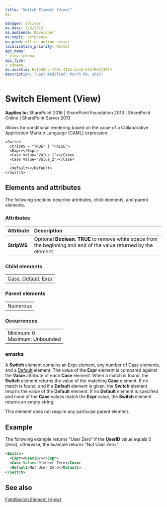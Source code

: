 ```yaml
---
title: "Switch Element (View)"
ms.

manager: soliver
ms.date: 3/9/2015
ms.audience: Developer
ms.topic: reference
ms.prod: office-online-server
localization_priority: Normal
api_name:
- View schema
api_type:
- schema
ms.assetid: 6c1b46cc-1f8c-412a-baa2-21bf051746f4
description: "Last modified: March 09, 2015"
---
```


# Switch Element (View)

 
  
 **Applies to:** SharePoint 2016 | SharePoint Foundation 2013 | SharePoint Online | SharePoint Server 2013
  
Allows for conditional rendering based on the value of a Collaborative Application Markup Language (CAML) expression.
  
```
<Switch
  StripWS = "TRUE" | "FALSE">
  <Expr></Expr>
  <Case Value="Value_1"></Case>
  <Case Value="Value_2"></Case>
  ...
  <Default></Default>
</Switch>
```

## Elements and attributes

The following sections describe attributes, child elements, and parent elements.

### Attributes

|**Attribute**|**Description**|
|:-----|:-----|
|**StripWS** <br/> |Optional **Boolean**. **TRUE** to remove white space from the beginning and end of the value returned by the element.  <br/> |
   
### Child elements

||
|:-----|
|[Case](case-element-view.md), [Default](default-element-view.md), [Expr](expr-element-view.md)|
   
### Parent elements

||
|:-----|
|Numerous |
   
### Occurrences

||
|:-----|
|Minimum: 0  <br/> Maximum: Unbounded  <br/> |
   
### emarks

A **Switch** element contains an [Expr](expr-element-view.md) element, any number of [Case](case-element-view.md) elements, and a [Default](default-element-view.md) element. The value of the **Expr** element is compared against the **Value** attribute of each **Case** element. When a match is found, the **Switch** element returns the value of the matching **Case** element. If no match is found, and if a **Default** element is given, the **Switch** element returns the value of the **Default** element. If no **Default** element is specified and none of the **Case** values match the **Expr** value, the **Switch** element returns an empty string. 
  
This element does not require any particular parent element.
  
## Example

The following example returns "User Zero" if the **UserID** value equals 0 (zero); otherwise, the example returns "Not User Zero." 
  
```XML
<Switch>
  <Expr><UserID/></Expr>
  <Case Value="0">User Zero</Case>
  <Default>Not User Zero</Default>
</Switch>
```

## See also



[FieldSwitch Element (View)](fieldswitch-element-view.md)

